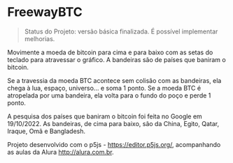 # FreewayBTC

> Status do Projeto: versão básica finalizada. É possível implementar melhorias.

Movimente a moeda de bitcoin para cima e para baixo com as setas do teclado para atravessar o gráfico. A bandeiras são de países que baniram o bitcoin. 

Se a travessia da moeda BTC acontece sem colisão com as bandeiras, ela chega à lua, espaço, universo... e soma 1 ponto. Se a moeda BTC é atropelada por uma bandeira, ela volta para  o fundo do poço e perde 1 ponto.

A pesquisa dos países que baniram o bitcoin foi feita no Google em 19/10/2022. As bandeiras, de cima para baixo, são da China, Egito, Qatar, Iraque, Omã e Bangladesh.

Projeto desenvolvido com o p5js - https://editor.p5js.org/, acompanhando as aulas da Alura http://alura.com.br.
